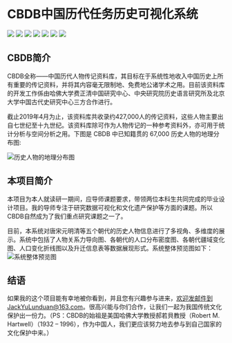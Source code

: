 # CBDB中国历代任务历史可视化系统

<img src="https://img.shields.io/badge/echarts-v3.7.1-green" /> <img src="https://img.shields.io/badge/antd-v2.13.3-blue)" /> <img src="https://img.shields.io/badge/d3-v4.11.0-brightgreen)" /> <img src="https://img.shields.io/badge/echarts-v3.7.1-green)" /> <img src="https://img.shields.io/badge/SpringBoot-v2.1.3.RELEASE-blue)" /> <img src="https://img.shields.io/badge/mybatis-v1.3.0-yellow)" /> <img src="https://img.shields.io/badge/mysql-v5.1.45-red)" /> 

## CBDB简介

  CBDB全称——中国历代人物传记资料库，其目标在于系统性地收入中国历史上所有重要的传记资料，并将其内容毫无限制地、免费地公诸学术之用。目前该资料库的开发工作係由哈佛大学费正清中国研究中心、中央研究院历史语言研究所及北京大学中国古代史研究中心三方合作进行。

  截止2019年4月为止，该资料库共收录约427,000人的传记资料，这些人物主要出自七世纪至十九世纪。该资料库除可作为人物传记的一种参考资料外，亦可用于统计分析与空间分析之用。下图是 CBDB 中已知籍贯的 67,000 历史人物的地理分布图:

![历史人物的地理分布图](https://github.com/YLDJack/CBDB/raw/master/imgs/cbdb.jpg)

## 本项目简介

  本项目为本人就读研一期间，应导师课题要求，带领两位本科生共同完成的毕业设计项目。我的导师专注于研究数据可视化和文化遗产保护等方面的课题。所以CBDB自然成为了我们重点研究课题之一了。

  目前，本系统对唐宋元明清等五个朝代的历史人物信息进行了多视角、多维度的展示。系统中包括了人物关系力导向图、各朝代的人口分布密度图、各朝代疆域变化图、人口变化折线图以及升迁信息表等数据展现形式。系统整体预览图如下：
![系统整体预览图](https://github.com/YLDJack/CBDB/raw/master/imgs/slt.png)

## 结语

  如果我的这个项目能有幸地被你看到，并且您有兴趣参与进来，欢迎发邮件到JackYuLunduan@163.com。很高兴能与你们合作，让我们一起为我国传统文化保护出一份力。（PS：CBDB的始祖是美国哈佛大学教授郝若貝教授（Robert M. Hartwell）（1932 – 1996），作为中国人，我们更应该努力地去参与到自己国家的文化保护中来。）